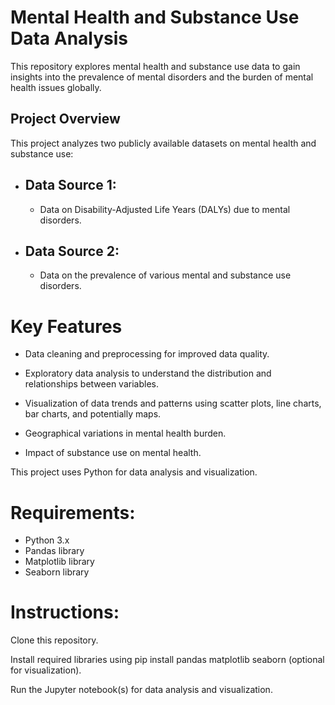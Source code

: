 # **Mental Health and Substance Use Data Analysis**
This repository explores mental health and substance use data to gain insights into the prevalence of mental disorders and the burden of mental health issues globally.

## Project Overview
This project analyzes two publicly available datasets on mental health and substance use:

 - ## Data Source 1:
      - Data on Disability-Adjusted Life Years (DALYs) due to mental disorders.
- ## Data Source 2:
     - Data on the prevalence of various mental and substance use disorders.


# Key Features
- Data cleaning and preprocessing for improved data quality.

- Exploratory data analysis to understand the distribution and relationships between variables.

- Visualization of data trends and patterns using scatter plots, line charts, bar charts, and potentially maps.

- Geographical variations in mental health burden.

- Impact of substance use on mental health.

This project uses Python for data analysis and visualization.

# Requirements:

* Python 3.x
* Pandas library
* Matplotlib library
* Seaborn library 

# Instructions:

Clone this repository.

Install required libraries using pip install pandas matplotlib seaborn (optional for visualization).

Run the Jupyter notebook(s) for data analysis and visualization.



